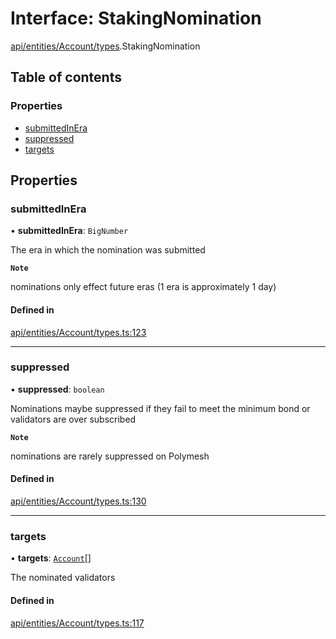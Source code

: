 # Interface: StakingNomination

[api/entities/Account/types](../wiki/api.entities.Account.types).StakingNomination

## Table of contents

### Properties

- [submittedInEra](../wiki/api.entities.Account.types.StakingNomination#submittedinera)
- [suppressed](../wiki/api.entities.Account.types.StakingNomination#suppressed)
- [targets](../wiki/api.entities.Account.types.StakingNomination#targets)

## Properties

### submittedInEra

• **submittedInEra**: `BigNumber`

The era in which the nomination was submitted

**`Note`**

nominations only effect future eras (1 era is approximately 1 day)

#### Defined in

[api/entities/Account/types.ts:123](https://github.com/PolymeshAssociation/polymesh-sdk/blob/8a9e72221/src/api/entities/Account/types.ts#L123)

___

### suppressed

• **suppressed**: `boolean`

Nominations maybe suppressed if they fail to meet the minimum bond or validators are over subscribed

**`Note`**

nominations are rarely suppressed on Polymesh

#### Defined in

[api/entities/Account/types.ts:130](https://github.com/PolymeshAssociation/polymesh-sdk/blob/8a9e72221/src/api/entities/Account/types.ts#L130)

___

### targets

• **targets**: [`Account`](../wiki/api.entities.Account.Account)[]

The nominated validators

#### Defined in

[api/entities/Account/types.ts:117](https://github.com/PolymeshAssociation/polymesh-sdk/blob/8a9e72221/src/api/entities/Account/types.ts#L117)
